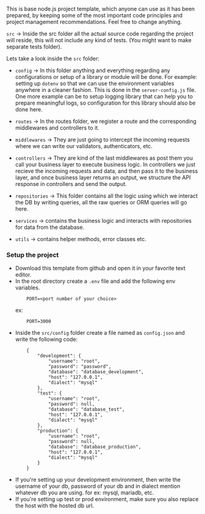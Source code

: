 This is base node.js project template, which anyone can use as it has been prepared, by keeping some of the most important code principles and project management recommendations. Feel free to change anything.

`src` -> Inside the src folder all the actual source code regarding the project will reside, this will not include any kind of tests. (You might want to make separate tests folder).

Lets take a look inside the `src` folder:
- `config` -> In this folder anything and everything regarding any configurations or setup of a library or module will be done. For example: setting up `dotenv` so that we can use the environment variables anywhere in a cleaner fashion. This is done in the `server-config.js` file. One more example can be to setup logging library that can help you to prepare meaningful logs, so configuration for this library should also be done here.

- `routes` -> In the routes folder, we register a route and the corresponding middlewares and controllers to it.

- `middlewares` -> They are just going to intercept the incoming requests where we can write our validators, authenticators, etc.

- `controllers` -> They are kind of the last middlewares as post them you call your business layer to execute business logic. In controllers we just recieve the incoming requests and data, and then pass it to the business layer, and once business layer returns an output, we structure the API response in controllers and send the output.

- `repositories` -> This folder contains all the logic using which we interact the DB by writing queries, all the raw queries or ORM queries will go here.

- `services` -> contains the business logic and interacts with repositories for data from the database.

- `utils` -> contains helper methods, error classes etc.

### Setup the project

- Download this template from github and open it in your favorite text editor.
- In the root directory create a `.env` file and add the following env variables.
    ```
        PORT=<port number of your choice>
    ```
    ex:
    ```
        PORT=3000
    ```
- Inside the `src/config` folder create a file named as `config.json` and write the following code:
    ```
        {
            "development": {
                "username": "root",
                "password": "password",
                "database": "database_development",
                "host": "127.0.0.1",
                "dialect": "mysql"
            },
            "test": {
                "username": "root",
                "password": null,
                "database": "database_test",
                "host": "127.0.0.1",
                "dialect": "mysql"
            },
            "production": {
                "username": "root",
                "password": null,
                "database": "database_production",
                "host": "127.0.0.1",
                "dialect": "mysql"
            }
        }
    ```
- If you're setting up your development environment, then write the username of your db, password of your db and in dialect mention whatever db you are using. for ex: mysql, mariadb, etc.
- If you're setting up test or prod environment, make sure you also replace the host with the hosted db url.